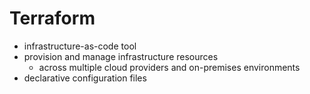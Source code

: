 # Terraform
- infrastructure-as-code tool
- provision and manage infrastructure resources 
    - across multiple cloud providers and on-premises environments
- declarative configuration files
